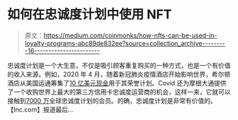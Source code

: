 # 如何在忠诚度计划中使用 NFT

> 原文：<https://medium.com/coinmonks/how-nfts-can-be-used-in-loyalty-programs-abc89de832ee?source=collection_archive---------16----------------------->

忠诚度计划是一个大生意，不仅是吸引顾客重复购买的一种方式，也是一个有价值的收入来源。例如，2020 年 4 月，随着新冠肺炎疫情酒店开始影响世界，希尔顿酒店从美国运通筹集了[10 亿美元现金](https://onemileatatime.com/hilton-pre-sells-points-amex/)用于其荣誉计划。Covid 还为摩根大通提供了一个收购世界上最大的第三方信用卡忠诚度运营商的机会，这样一来，它就可以接触到[7000 万](https://www.cnbc.com/2020/12/28/jpmorgan-is-acquiring-a-major-credit-card-rewards-business-in-a-bet-on-travel.html)全球忠诚度计划的会员。的确，忠诚度计划是非常有价值的。【Inc.com】报道最后…